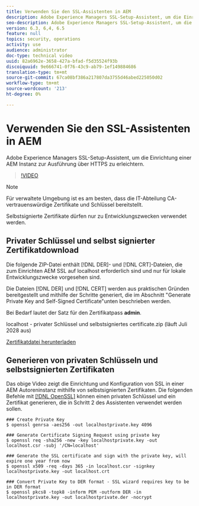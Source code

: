 ```yaml
---
title: Verwenden Sie den SSL-Assistenten in AEM
description: Adobe Experience Managers SSL-Setup-Assistent, um die Einrichtung einer AEM Instanz zur Ausführung über HTTPS zu erleichtern.
seo-description: Adobe Experience Managers SSL-Setup-Assistent, um die Einrichtung einer AEM Instanz zur Ausführung über HTTPS zu erleichtern.
version: 6.3, 6,4, 6.5
feature: null
topics: security, operations
activity: use
audience: administrator
doc-type: technical video
uuid: 82a6962e-3658-427a-bfad-f5d35524f93b
discoiquuid: 9e666741-0f76-43c9-ab79-1ef149884686
translation-type: tm+mt
source-git-commit: 67ca08bf386a217807da3755d46abed225050d02
workflow-type: tm+mt
source-wordcount: '213'
ht-degree: 0%

---
```



# Verwenden Sie den SSL-Assistenten in AEM

Adobe Experience Managers SSL-Setup-Assistent, um die Einrichtung einer AEM Instanz zur Ausführung über HTTPS zu erleichtern.

>[!VIDEO](https://video.tv.adobe.com/v/17993/?quality=12&learn=on)

>[!NOTE]
>
>Für verwaltete Umgebung ist es am besten, dass die IT-Abteilung CA-vertrauenswürdige Zertifikate und Schlüssel bereitstellt.
>
>Selbstsignierte Zertifikate dürfen nur zu Entwicklungszwecken verwendet werden.

## Privater Schlüssel und selbst signierter Zertifikatdownload

Die folgende ZIP-Datei enthält [!DNL DER]- und [!DNL CRT]-Dateien, die zum Einrichten AEM SSL auf localhost erforderlich sind und nur für lokale Entwicklungszwecke vorgesehen sind.

Die Dateien [!DNL DER] und [!DNL CERT] werden aus praktischen Gründen bereitgestellt und mithilfe der Schritte generiert, die im Abschnitt &quot;Generate Private Key and Self-Signed Certificate&quot;unten beschrieben werden.

Bei Bedarf lautet der Satz für den Zertifikatpass **admin**.

localhost - privater Schlüssel und selbstsigniertes certificate.zip (läuft Juli 2028 aus)

[Zertifikatdatei herunterladen](assets/use-the-ssl-wizard/certificate.zip)

## Generieren von privaten Schlüsseln und selbstsignierten Zertifikaten

Das obige Video zeigt die Einrichtung und Konfiguration von SSL in einer AEM Autoreninstanz mithilfe von selbstsignierten Zertifikaten. Die folgenden Befehle mit [[!DNL OpenSSL]](https://www.openssl.org/) können einen privaten Schlüssel und ein Zertifikat generieren, die in Schritt 2 des Assistenten verwendet werden sollen.

```shell
### Create Private Key
$ openssl genrsa -aes256 -out localhostprivate.key 4096

### Generate Certificate Signing Request using private key
$ openssl req -sha256 -new -key localhostprivate.key -out localhost.csr -subj '/CN=localhost'

### Generate the SSL certificate and sign with the private key, will expire one year from now
$ openssl x509 -req -days 365 -in localhost.csr -signkey localhostprivate.key -out localhost.crt

### Convert Private Key to DER format - SSL wizard requires key to be in DER format
$ openssl pkcs8 -topk8 -inform PEM -outform DER -in localhostprivate.key -out localhostprivate.der -nocrypt
```
